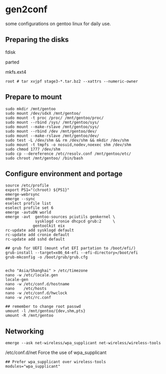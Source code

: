 # gen2conf
some configurations on gentoo linux for daily use. 

## Preparing the disks

fdisk

parted

mkfs.ext4

    root # tar xvjpf stage3-*.tar.bz2 --xattrs --numeric-owner

## Prepare to mount 


```
sudo mkdir /mnt/gentoo
sudo mount /dev/sdxX /mnt/gentoo/
sudo mount -t proc /proc/ /mnt/gentoo/proc/
sudo mount --rbind /sys/ /mnt/gentoo/sys/
sudo mount --make-rslave /mnt/gentoo/sys/
sudo mount --rbind /dev /mnt/gentoo/dev/
sudo mount --make-rslave /mnt/gentoo/dev/
sudo test -L /dev/shm && rm /dev/shm && mkdir /dev/shm 
sudo mount -t tmpfs -o nosuid,nodev,noexec shm /dev/shm
sudo chmod 1777 /dev/shm
sudo cp --dereference /etc/resolv.conf /mnt/gentoo/etc/
sudo chroot /mnt/gentoo/ /bin/bash
```

## Configure environment and portage

```
source /etc/profile
export PS1="(chroot) ${PS1}"
emerge-webrsync
emerge --sync
eselect profile list
eselect profile set 6 
emerge -avtuDN world
emerge -avt  gentoo-sources pciutils genkernel \
             sysklogd cronie dhcpcd grub:2     \
            gentoolkit eix 
rc-update add sysklogd default
rc-update add cronie default
rc-update add sshd default

## grub for UEFI (mount vfat EFI partation to /boot/efi/)
grub-install --target=x86_64-efi --efi-directory=/boot/efi
grub-mkconfig -o /boot/grub/grub.cfg


echo "Asia/Shanghai" > /etc/timezone
nano -w /etc/locale.gen
locale-gen
nano -w /etc/conf.d/hostname
nano    /etc/hosts
nano -w /etc/conf.d/hwclock
nano -w /etc/rc.conf

## remember to change root passwd
umount -l /mnt/gentoo/{dev,shm,pts}
umount -R /mnt/gentoo

```

## Networking

    emerge --ask net-wireless/wpa_supplicant net-wireless/wireless-tools

/etc/conf.d/net Force the use of wpa_supplicant

    ## Prefer wpa_supplicant over wireless-tools
    modules="wpa_supplicant"




